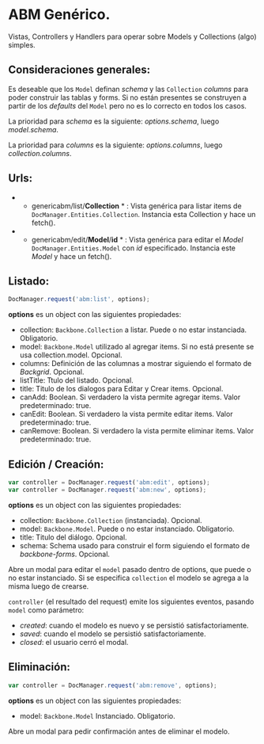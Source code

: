 # ABM Genérico.

Vistas, Controllers y Handlers para operar sobre Models y Collections (algo) simples.

## Consideraciones generales:

Es deseable que los `Model` definan *schema* y las `Collection` *columns* para poder construir las tablas y forms.
Si no están presentes se construyen a partir de los *defaults* del `Model` pero no es lo correcto en todos los casos.

La prioridad para *schema* es la siguiente: *options.schema*, luego *model.schema*.

La prioridad para *columns* es la siguiente: *options.columns*, luego *collection.columns*.

## Urls:

- * genericabm/list/**Collection** * : Vista genérica para listar items de `DocManager.Entities.Collection`. Instancia
    esta Collection y hace un fetch().

- * genericabm/edit/**Model**/**id** * : Vista genérica para editar el *Model* `DocManager.Entities.Model` con *id*
    especificado. Instancia este *Model* y hace un fetch().

## Listado:

```javascript
DocManager.request('abm:list', options);
```

**options** es un object con las siguientes propiedades:

- collection: `Backbone.Collection` a listar. Puede o no estar instanciada. Obligatorio.
- model: `Backbone.Model` utilizado al agregar items. Si no está presente se usa collection.model. Opcional.
- columns: Definición de las columnas a mostrar siguiendo el formato de *Backgrid*. Opcional.
- listTitle: Ttulo del listado. Opcional.
- title: Titulo de los dialogos para Editar y Crear items. Opcional.
- canAdd: Boolean. Si verdadero la vista permite agregar items. Valor predeterminado: true.
- canEdit: Boolean. Si verdadero la vista permite editar items. Valor predeterminado: true.
- canRemove: Boolean. Si verdadero la vista permite eliminar items. Valor predeterminado: true.

## Edición / Creación:

```javascript
var controller = DocManager.request('abm:edit', options);
var controller = DocManager.request('abm:new', options);
```

**options** es un object con las siguientes propiedades:

- collection: `Backbone.Collection` (instanciada). Opcional.
- model: `Backbone.Model`. Puede o no estar instanciado. Obligatorio.
- title: Titulo del diálogo. Opcional.
- schema: Schema usado para construir el form siguiendo el formato de *backbone-forms*. Opcional.

Abre un modal para editar el `model` pasado dentro de options, que puede o no estar instanciado.
Si se especifica `collection` el modelo se agrega a la misma luego de crearse.

`controller` (el resultado del request) emite los siguientes eventos, pasando `model` como parámetro:

- *created*: cuando el modelo es nuevo y se persistió satisfactoriamente.
- *saved*: cuando el modelo se persistió satisfactoriamente.
- *closed*: el usuario cerró el modal.

## Eliminación:

```javascript
var controller = DocManager.request('abm:remove', options);
```

**options** es un object con las siguientes propiedades:

- model: `Backbone.Model` Instanciado. Obligatorio.

Abre un modal para pedir confirmación antes de eliminar el modelo.
